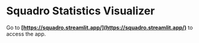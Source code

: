 # Squadro Statistics Visualizer

Go to **[https://squadro.streamlit.app/](https://squadro.streamlit.app/)** to access the app.